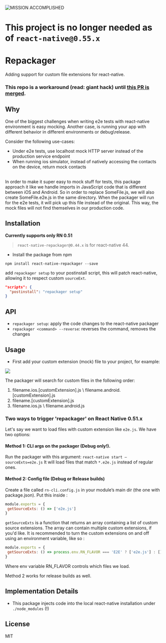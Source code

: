![MISSION ACCOMPLISHED](https://i1.wp.com/dbdailyupdate.com/wp-content/uploads/2018/04/trump-mission-accomplished.jpg?fit=594%2C393)

# This project is no longer needed as of `react-native@0.55.x`

# Repackager
Adding support for custom file extensions for react-native.

### This repo is a workaround (read: giant hack) until [this PR is merged](https://github.com/facebook/react-native/pull/16948).

## Why

One of the biggest challenges when writing e2e tests with react-native environment is easy mocking.
Another case, is running your app with different behavior in different environments or debug\release.

Consider the following use-cases:
* Under e2e tests, use localhost mock HTTP server instead of the production service endpoint
* When running ios simulator, instead of natively accessing the contacts on the device, return mock contacts
<br/>
In order to make it super easy to mock stuff for tests, this package approach it like we handle imports in JavaScript code that is different between iOS and Android.
So in order to replace SomeFile.js, we will also create SomeFile.e2e.js in the same directory.
When the packager will run for the e2e tests, it will pick up this file instead of the original. This way, the mock files will not find themselves in our production code.

## Installation

**Currently supports only RN 0.51**
> `react-native-repackager@0.44.x` is for react-native 44.

* Install the package from npm

```
npm install react-native-repackager --save
```

add `repackager setup` to your postinstall script, this will patch react-native, allowing it to respect custom `sourceExt`.

```json
"scripts": {
  "postinstall": "repackager setup"
}
```

## API

* `repackager setup`: apply the code changes to the react-native packager
* `repackager <command> --reverse`: reverses the command, removes the changes

## Usage

* First add your custom extension (mock) file to your project, for example:

<img src="http://i.imgur.com/g8AU012.png"/>

The packager will search for custom files in the following order:
 1) filename.ios.[customExtension].js \ filename.android.[customExtension].js
 2) filename.[customExtension].js
 3) filename.ios.js \ filename.android.js


### Two ways to trigger 'repackager' on React Native 0.51.x

Let's say we want to load files with custom extension like `e2e.js`. We have two options:
#### Method 1: CLI args on the packager (Debug only!).
Run the packager with this argument:
`react-native start —sourceExts=e2e.js`
It will load files that match `*.e2e.js` instead of regular ones.

#### Method 2: Config file (Debug or Release builds)
Create a file called `rn-cli.config.js` in your module’s main dir (the one with package.json).
Put this inside :
```js
module.exports = {
 getSourceExts: () => ['e2e.js']
}
```
`getSourceExts` is a function that returns an array containing a list of custom source extensions. The array can contain multiple custom extensions, if you'd like.
It is recommended to turn the custom extensions on and off using an environment variable, like so :

```js
module.exports = {
 getSourceExts: () => process.env.RN_FLAVOR === 'E2E' ? ['e2e.js'] : []
}
```
Where env variable RN_FLAVOR controls which files we load.

Method 2 works for release builds as well.

## Implementation Details

* This package injects code into the local react-native installation under `./node_modules` (!)

## License

MIT
